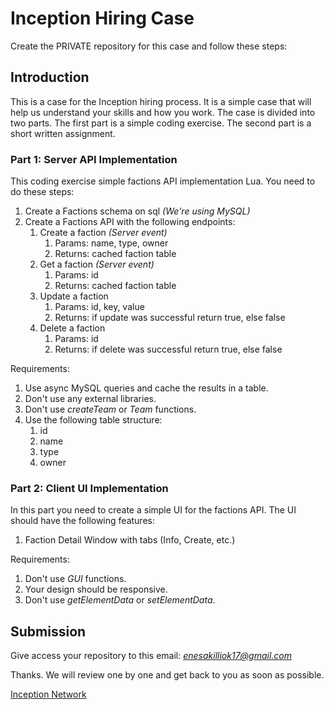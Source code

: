 # Inception Hiring Case

Create the PRIVATE repository for this case and follow these steps:

## Introduction

This is a case for the Inception hiring process. It is a simple case that will help us understand your skills and how you work. The case is divided into two parts. The first part is a simple coding exercise. The second part is a short written assignment.

### Part 1: Server API Implementation

This coding exercise simple factions API implementation Lua. You need to do these steps:

1. Create a Factions schema on sql *(We're using MySQL)*
2. Create a Factions API with the following endpoints:
    1. Create a faction *(Server event)*
       1. Params: name, type, owner
       2. Returns: cached faction table
    2. Get a faction *(Server event)*
       1. Params: id
       2. Returns: cached faction table
    3. Update a faction
       1. Params: id, key, value
       2. Returns: if update was successful return true, else false
    4. Delete a faction
       1. Params: id
       2. Returns: if delete was successful return true, else false

Requirements:
1. Use async MySQL queries and cache the results in a table.
2. Don't use any external libraries.
3. Don't use *createTeam* or *Team* functions.
4. Use the following table structure:
   1. id
   2. name
   3. type
   4. owner


### Part 2: Client UI Implementation

In this part you need to create a simple UI for the factions API. The UI should have the following features:

1. Faction Detail Window with tabs (Info, Create, etc.)

Requirements:
1. Don't use *GUI* functions.
2. Your design should be responsive.
3. Don't use *getElementData* or *setElementData*.


## Submission

Give access your repository to this email: *enesakilliok17@gmail.com*

Thanks. We will review one by one and get back to you as soon as possible.

[Inception Network](https://github.com/inceptionnet)
